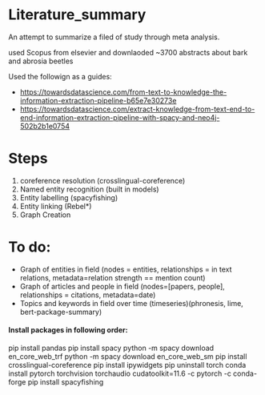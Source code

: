 # Literature_summary
An attempt to summarize a filed of study through meta analysis.

used Scopus from elsevier and downlaoded ~3700 abstracts about bark and abrosia beetles

Used the followign as a guides:
- https://towardsdatascience.com/from-text-to-knowledge-the-information-extraction-pipeline-b65e7e30273e
- https://towardsdatascience.com/extract-knowledge-from-text-end-to-end-information-extraction-pipeline-with-spacy-and-neo4j-502b2b1e0754

# Steps
1. coreference resolution (crosslingual-coreference)
2. Named entity recognition (built in models)
3. Entity labelling (spacyfishing)
4. Entity linking (Rebel*)
5. Graph Creation

# To do:
- Graph of entities in field (nodes = entities, relationships = in text relations, metadata=relation strength == mention count)
- Graph of articles and people in field (nodes=[papers, people], relationships = citations, metadata=date)
- Topics and keywords in field over time (timeseries)(phronesis, lime, bert-package-summary)

#### Install packages in following order:
pip install pandas
pip install spacy
python -m spacy download en_core_web_trf
python -m spacy download en_core_web_sm
pip install crosslingual-coreference
pip install ipywidgets
pip uninstall torch
conda install pytorch torchvision torchaudio cudatoolkit=11.6 -c pytorch -c conda-forge
pip install spacyfishing
